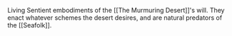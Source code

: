 Living Sentient embodiments of the [[The Murmuring Desert]]'s will. They enact whatever schemes the desert desires, and are natural predators of the [[Seafolk]].